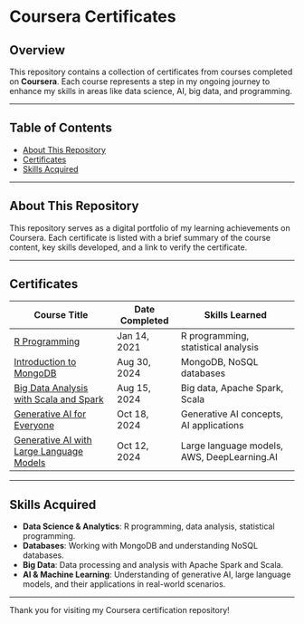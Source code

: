 # Coursera Certificates

## Overview
This repository contains a collection of certificates from courses completed on **Coursera**. Each course represents a step in my ongoing journey to enhance my skills in areas like data science, AI, big data, and programming.

---

## Table of Contents
- [About This Repository](#about-this-repository)
- [Certificates](#certificates)
- [Skills Acquired](#skills-acquired)

---

## About This Repository
This repository serves as a digital portfolio of my learning achievements on Coursera. Each certificate is listed with a brief summary of the course content, key skills developed, and a link to verify the certificate.

---

## Certificates

| Course Title                                                                                 | Date Completed | Skills Learned                              |
| -------------------------------------------------------- | -------------- | ------------------------------------------- |
| [R Programming](https://coursera.org/verify/5NGW6PNXQ7NL)           | Jan 14, 2021   | R programming, statistical analysis         |
| [Introduction to MongoDB](https://coursera.org/verify/C0UZWQKDOX9D) |    Aug 30, 2024   | MongoDB, NoSQL databases                    |
| [Big Data Analysis with Scala and Spark](https://coursera.org/verify/JF7WT3JX479X)  | Aug 15, 2024   | Big data, Apache Spark, Scala               |
| [Generative AI for Everyone](https://coursera.org/verify/FJHRTCLZT3UB)  | Oct 18, 2024   | Generative AI concepts, AI applications     |
| [Generative AI with Large Language Models](https://coursera.org/verify/YVYI49G28YDB) | Oct 12, 2024   | Large language models, AWS, DeepLearning.AI |

---

## Skills Acquired
- **Data Science & Analytics**: R programming, data analysis, statistical programming.
- **Databases**: Working with MongoDB and understanding NoSQL databases.
- **Big Data**: Data processing and analysis with Apache Spark and Scala.
- **AI & Machine Learning**: Understanding of generative AI, large language models, and their applications in real-world scenarios.

---

Thank you for visiting my Coursera certification repository!
